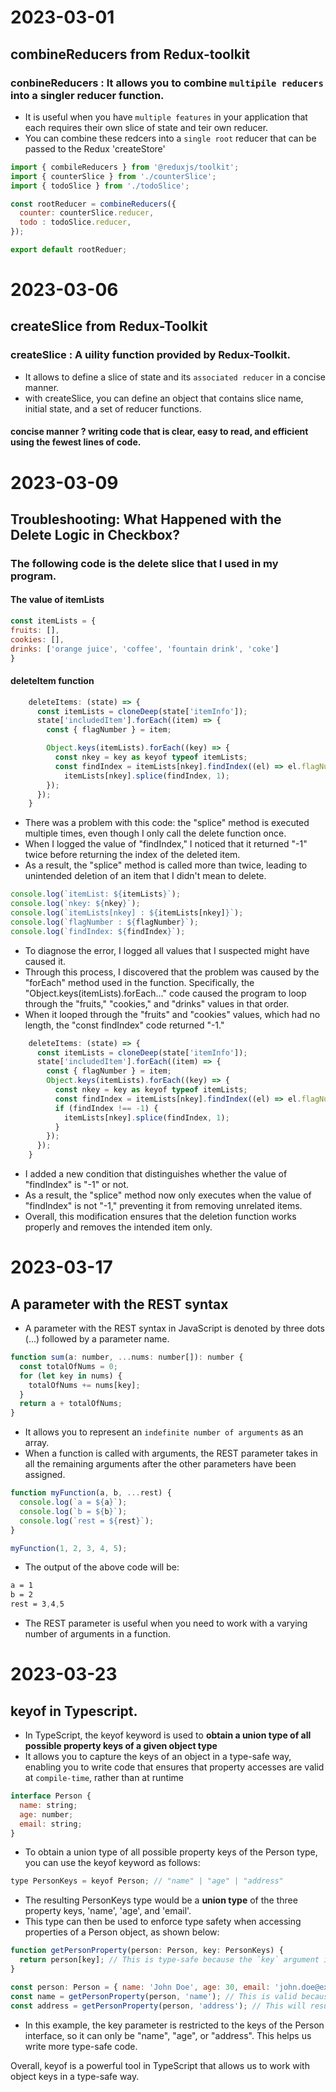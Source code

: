 
# 2023-03-01
## combineReducers from Redux-toolkit
### conbineReducers : It allows you to combine `multipile reducers` into a singler reducer function.
- It is useful when you have `multiple features` in your application that each requires their own slice of state and teir own reducer.
- You can combine these redcers into a `single root` reducer that can be passed to the Redux 'createStore'
```js
import { combileReducers } from '@reduxjs/toolkit';
import { counterSlice } from './counterSlice';
import { todoSlice } from './todoSlice';

const rootReducer = combineReducers({
  counter: counterSlice.reducer,
  todo : todoSlice.reducer,
});

export default rootReduer;
```

# 2023-03-06
## createSlice from Redux-Toolkit 
### createSlice : A uility function provided by Redux-Toolkit.
- It allows to define a slice of state and its `associated reducer` in a concise manner.
- with createSlice, you can define an object that contains slice name, initial state, and a set of reducer functions.
#### concise manner ? writing code that is clear,  easy to read, and efficient using the fewest lines of code.


# 2023-03-09
## Troubleshooting: What Happened with the Delete Logic in Checkbox?
### The following code is the delete slice that I used in my program.
#### The value of itemLists
```js
const itemLists = {
fruits: [],
cookies: [],
drinks: ['orange juice', 'coffee', 'fountain drink', 'coke']
}
```

#### deleteItem function
```js
    deleteItems: (state) => {
      const itemLists = cloneDeep(state['itemInfo']);
      state['includedItem'].forEach((item) => {
        const { flagNumber } = item;

        Object.keys(itemLists).forEach((key) => {
          const nkey = key as keyof typeof itemLists;
          const findIndex = itemLists[nkey].findIndex((el) => el.flagNumber === flagNumber);
            itemLists[nkey].splice(findIndex, 1);
        });
      });
    }
```
- There was a problem with this code: the "splice" method is executed multiple times, even though I only call the delete function once.
- When I logged the value of "findIndex," I noticed that it returned "-1" twice before returning the index of the deleted item.
- As a result, the "splice" method is called more than twice, leading to unintended deletion of an item that I didn't mean to delete.

```js
console.log(`itemList: ${itemLists}`);
console.log(`nkey: ${nkey}`);
console.log(`itemLists[nkey] : ${itemLists[nkey]}`);
console.log(`flagNumber : ${flagNumber}`);
console.log(`findIndex: ${findIndex}`);
```
- To diagnose the error, I logged all values that I suspected might have caused it.
- Through this process, I discovered that the problem was caused by the "forEach" method used in the function. Specifically, the "Object.keys(itemLists).forEach..." code caused the program to loop through the "fruits," "cookies," and "drinks" values in that order.
- When it looped through the "fruits" and "cookies" values, which had no length, the "const findIndex" code returned "-1."

```js
    deleteItems: (state) => {
      const itemLists = cloneDeep(state['itemInfo']);
      state['includedItem'].forEach((item) => {
        const { flagNumber } = item;
        Object.keys(itemLists).forEach((key) => {
          const nkey = key as keyof typeof itemLists;
          const findIndex = itemLists[nkey].findIndex((el) => el.flagNumber === flagNumber);
          if (findIndex !== -1) {
            itemLists[nkey].splice(findIndex, 1);
          }
        });
      });
    }
```
 - I added a new condition that distinguishes whether the value of "findIndex" is "-1" or not.
 - As a result, the "splice" method now only executes when the value of "findIndex" is not "-1," preventing it from removing unrelated items.
 - Overall, this modification ensures that the deletion function works properly and removes the intended item only.
 
# 2023-03-17
## A parameter with the REST syntax 
- A parameter with the REST syntax in JavaScript is denoted by three dots (...) followed by a parameter name.
```js
function sum(a: number, ...nums: number[]): number {
  const totalOfNums = 0;
  for (let key in nums) {
    totalOfNums += nums[key];
  }
  return a + totalOfNums;
}
```
-  It allows you to represent an `indefinite number of arguments` as an array.
-  When a function is called with arguments, the REST parameter takes in all the remaining arguments after the other parameters have been assigned.
```js
function myFunction(a, b, ...rest) {
  console.log(`a = ${a}`);
  console.log(`b = ${b}`);
  console.log(`rest = ${rest}`);
}

myFunction(1, 2, 3, 4, 5);

```
- The output of the above code will be:
```css
a = 1
b = 2
rest = 3,4,5
```
- The REST parameter is useful when you need to work with a varying number of arguments in a function.

# 2023-03-23
## keyof in Typescript.
- In TypeScript, the keyof keyword is used to **obtain a union type of all possible property keys of a given object type**
- It allows you to capture the keys of an object in a type-safe way, enabling you to write code that ensures that property accesses are valid at `compile-time`, rather than at runtime

```js
interface Person {
  name: string;
  age: number;
  email: string;
}
```
- To obtain a union type of all possible property keys of the Person type, you can use the keyof keyword as follows:
```js
type PersonKeys = keyof Person; // "name" | "age" | "address"
```
- The resulting PersonKeys type would be a **union type** of the three property keys, 'name', 'age', and 'email'.
- This type can then be used to enforce type safety when accessing properties of a Person object, as shown below:
```js
function getPersonProperty(person: Person, key: PersonKeys) {
  return person[key]; // This is type-safe because the `key` argument is guaranteed to be a valid property key of `Person`.
}

const person: Person = { name: 'John Doe', age: 30, email: 'john.doe@example.com' };
const name = getPersonProperty(person, 'name'); // This is valid because `'name'` is a valid property key of `Person`.
const address = getPersonProperty(person, 'address'); // This will result in a compile-time error because `'address'` is not a property key of `Person`.
```
- In this example, the key parameter is restricted to the keys of the Person interface, so it can only be "name", "age", or "address". This helps us write more type-safe code.

Overall, keyof is a powerful tool in TypeScript that allows us to work with object keys in a type-safe way.
